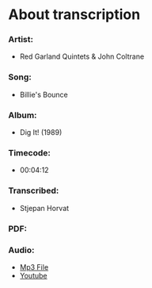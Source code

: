 # About transcription
### Artist:
 - Red Garland Quintets & John Coltrane
### Song:
 - Billie's Bounce
### Album:
 - Dig It! (1989)
### Timecode:
 - 00:04:12
### Transcribed:
 - Stjepan Horvat
### PDF:
### Audio:
 - [Mp3 File](https://nbviewer.jupyter.org/github/schef/transcription_billies_bounce_red_garland_piano/blob/master/mp3/billies_bounce.mp3)
 - [Youtube](https://www.youtube.com/watch?v=7OUN9bftWbI&t=4m12s)
